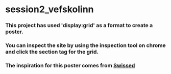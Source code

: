 # session2_vefskolinn
### This project has used 'display:grid' as a format to create a poster. 

### You can inspect the site by using the inspection tool on chrome and click the section tag for the grid. 

### The inspiration for this poster comes from [Swissed](https://www.swissted.com/)